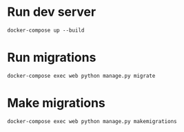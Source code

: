 # Run dev server

```
docker-compose up --build
```

# Run migrations

```
docker-compose exec web python manage.py migrate
```

# Make migrations

```
docker-compose exec web python manage.py makemigrations
```